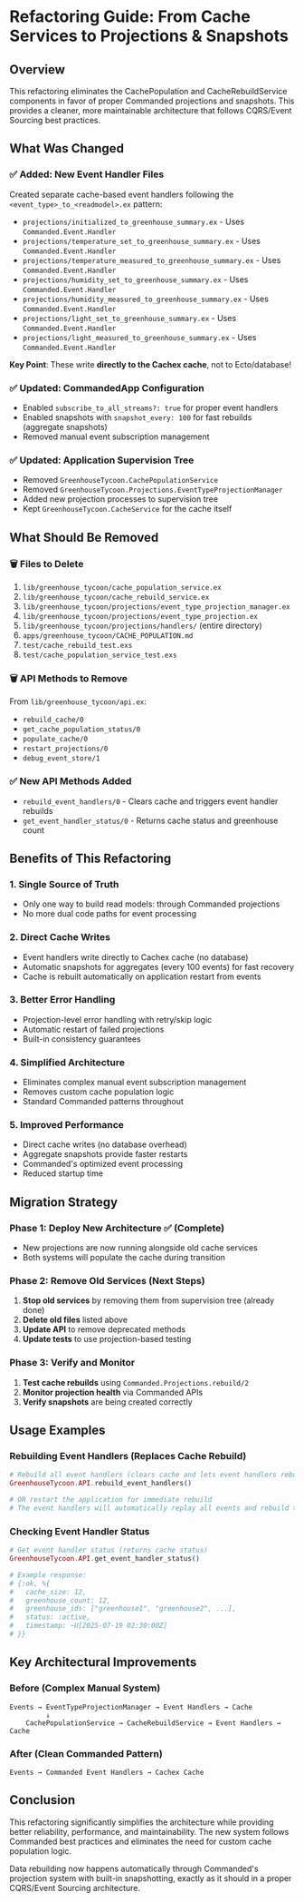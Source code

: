 # Refactoring Guide: From Cache Services to Projections & Snapshots

## Overview

This refactoring eliminates the CachePopulation and CacheRebuildService components in favor of proper Commanded projections and snapshots. This provides a cleaner, more maintainable architecture that follows CQRS/Event Sourcing best practices.

## What Was Changed

### ✅ Added: New Event Handler Files

Created separate cache-based event handlers following the `<event_type>_to_<readmodel>.ex` pattern:

- `projections/initialized_to_greenhouse_summary.ex` - Uses `Commanded.Event.Handler`
- `projections/temperature_set_to_greenhouse_summary.ex` - Uses `Commanded.Event.Handler`
- `projections/temperature_measured_to_greenhouse_summary.ex` - Uses `Commanded.Event.Handler`
- `projections/humidity_set_to_greenhouse_summary.ex` - Uses `Commanded.Event.Handler`
- `projections/humidity_measured_to_greenhouse_summary.ex` - Uses `Commanded.Event.Handler`
- `projections/light_set_to_greenhouse_summary.ex` - Uses `Commanded.Event.Handler`
- `projections/light_measured_to_greenhouse_summary.ex` - Uses `Commanded.Event.Handler`

**Key Point**: These write **directly to the Cachex cache**, not to Ecto/database!

### ✅ Updated: CommandedApp Configuration

- Enabled `subscribe_to_all_streams?: true` for proper event handlers
- Enabled snapshots with `snapshot_every: 100` for fast rebuilds (aggregate snapshots)
- Removed manual event subscription management

### ✅ Updated: Application Supervision Tree

- Removed `GreenhouseTycoon.CachePopulationService`
- Removed `GreenhouseTycoon.Projections.EventTypeProjectionManager`
- Added new projection processes to supervision tree
- Kept `GreenhouseTycoon.CacheService` for the cache itself

## What Should Be Removed

### 🗑️ Files to Delete

1. `lib/greenhouse_tycoon/cache_population_service.ex`
2. `lib/greenhouse_tycoon/cache_rebuild_service.ex`
3. `lib/greenhouse_tycoon/projections/event_type_projection_manager.ex`
4. `lib/greenhouse_tycoon/projections/event_type_projection.ex`
5. `lib/greenhouse_tycoon/projections/handlers/` (entire directory)
6. `apps/greenhouse_tycoon/CACHE_POPULATION.md`
7. `test/cache_rebuild_test.exs`
8. `test/cache_population_service_test.exs`

### 🗑️ API Methods to Remove

From `lib/greenhouse_tycoon/api.ex`:

- `rebuild_cache/0`
- `get_cache_population_status/0`
- `populate_cache/0`
- `restart_projections/0`
- `debug_event_store/1`

### ✅ New API Methods Added

- `rebuild_event_handlers/0` - Clears cache and triggers event handler rebuilds
- `get_event_handler_status/0` - Returns cache status and greenhouse count

## Benefits of This Refactoring

### 1. **Single Source of Truth**
- Only one way to build read models: through Commanded projections
- No more dual code paths for event processing

### 2. **Direct Cache Writes**
- Event handlers write directly to Cachex cache (no database)
- Automatic snapshots for aggregates (every 100 events) for fast recovery
- Cache is rebuilt automatically on application restart from events

### 3. **Better Error Handling**
- Projection-level error handling with retry/skip logic
- Automatic restart of failed projections
- Built-in consistency guarantees

### 4. **Simplified Architecture**
- Eliminates complex manual event subscription management
- Removes custom cache population logic
- Standard Commanded patterns throughout

### 5. **Improved Performance**
- Direct cache writes (no database overhead)
- Aggregate snapshots provide faster restarts
- Commanded's optimized event processing
- Reduced startup time

## Migration Strategy

### Phase 1: Deploy New Architecture ✅ (Complete)
- New projections are now running alongside old cache services
- Both systems will populate the cache during transition

### Phase 2: Remove Old Services (Next Steps)
1. **Stop old services** by removing them from supervision tree (already done)
2. **Delete old files** listed above
3. **Update API** to remove deprecated methods
4. **Update tests** to use projection-based testing

### Phase 3: Verify and Monitor
1. **Test cache rebuilds** using `Commanded.Projections.rebuild/2`
2. **Monitor projection health** via Commanded APIs
3. **Verify snapshots** are being created correctly

## Usage Examples

### Rebuilding Event Handlers (Replaces Cache Rebuild)

```elixir
# Rebuild all event handlers (clears cache and lets event handlers rebuild automatically)
GreenhouseTycoon.API.rebuild_event_handlers()

# OR restart the application for immediate rebuild
# The event handlers will automatically replay all events and rebuild the cache
```

### Checking Event Handler Status

```elixir
# Get event handler status (returns cache status)
GreenhouseTycoon.API.get_event_handler_status()

# Example response:
# {:ok, %{
#   cache_size: 12,
#   greenhouse_count: 12,
#   greenhouse_ids: ["greenhouse1", "greenhouse2", ...],
#   status: :active,
#   timestamp: ~U[2025-07-19 02:30:00Z]
# }}
```

## Key Architectural Improvements

### Before (Complex Manual System)
```
Events → EventTypeProjectionManager → Event Handlers → Cache
         ↓
    CachePopulationService → CacheRebuildService → Event Handlers → Cache
```

### After (Clean Commanded Pattern)
```
Events → Commanded Event Handlers → Cachex Cache
```

## Conclusion

This refactoring significantly simplifies the architecture while providing better reliability, performance, and maintainability. The new system follows Commanded best practices and eliminates the need for custom cache population logic.

Data rebuilding now happens automatically through Commanded's projection system with built-in snapshotting, exactly as it should in a proper CQRS/Event Sourcing architecture.
